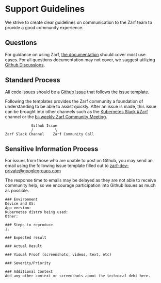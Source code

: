 # Support Guidelines

We strive to create clear guidelines on communication to the Zarf team to provide a good community experience.

## Questions
For guidance on using Zarf, [the documentation](https://docs.zarf.dev/) should cover most use cases.
For all questions documentation may not cover, we suggest utilizing [Github Discussions](https://github.com/zarf-dev/zarf/discussions).

## Standard Process
All code issues should be a [Github Issue](https://github.com/zarf-dev/zarf/issues/new/choose) that follows the issue template. 

Following the templates provides the Zarf community a foundation of understanding to be able to assist quickly.
After an issue is made, this issue can be brought into other channels such as the [Kubernetes Slack #Zarf](https://zarf.dev/slack) channel or the [bi-weekly Zarf Community Meeting](./COMMUNITY.md).

                Github Issue 
                /          \
    Zarf Slack Channel    Zarf Community Call



## Sensitive Information Process
For issues from those who are unable to post on Github, you may send an email using the following issue template filled out to [zarf-dev-private@googlegroups.com](zarf-dev-private@googlegroups.com)

The response time to emails may be delayed  as they are not able to receive community help, so we encourage participation into Github Issues as much as possible.

```
### Environment
Device and OS:
App version:
Kubernetes distro being used:
Other:

### Steps to reproduce
1.

### Expected result

### Actual Result

### Visual Proof (screenshots, videos, text, etc)

### Severity/Priority

### Additional Context
Add any other context or screenshots about the technical debt here.

```